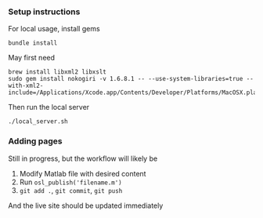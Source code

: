### Setup instructions

For local usage, install gems 

    bundle install

May first need

    brew install libxml2 libxslt
    sudo gem install nokogiri -v 1.6.8.1 -- --use-system-libraries=true --with-xml2-include=/Applications/Xcode.app/Contents/Developer/Platforms/MacOSX.platform/Developer/SDKs/MacOSX10.12.sdk/usr/include/libxml2

Then run the local server

    ./local_server.sh

### Adding pages

Still in progress, but the workflow will likely be

1. Modify Matlab file with desired content
2. Run `osl_publish('filename.m')`
3. `git add .`, `git commit`, `git push`

And the live site should be updated immediately